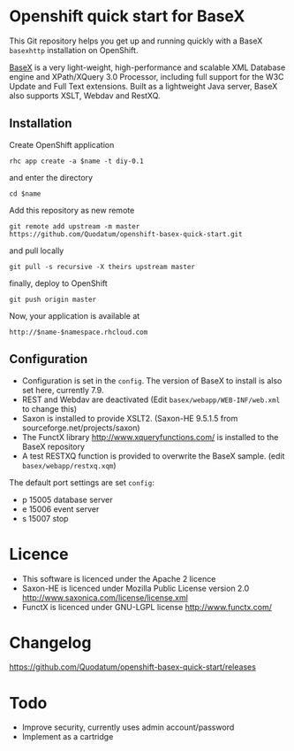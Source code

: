 # Openshift quick start for BaseX
This Git repository helps you get up and running quickly with 
a BaseX `basexhttp` installation on OpenShift.
 
[BaseX](http://basex.org/) is a very light-weight, high-performance and scalable
 XML Database engine and XPath/XQuery 3.0 Processor, 
 including full support for the W3C Update and Full Text extensions.
Built as a lightweight Java server, BaseX also supports XSLT, Webdav and RestXQ.
  
## Installation

Create OpenShift application

	rhc app create -a $name -t diy-0.1

and enter the directory

	cd $name

Add this repository as new remote

	git remote add upstream -m master https://github.com/Quodatum/openshift-basex-quick-start.git
and pull locally

	git pull -s recursive -X theirs upstream master

finally, deploy to OpenShift

	git push origin master

Now, your application is available at

	http://$name-$namespace.rhcloud.com

## Configuration

* Configuration is set in the `config`. 
The version of BaseX to install is also set here, currently 7.9. 
* REST and Webdav are deactivated (Edit `basex/webapp/WEB-INF/web.xml` to change this)
* Saxon is installed to provide XSLT2. (Saxon-HE 9.5.1.5 from sourceforge.net/projects/saxon)
* The FunctX library http://www.xqueryfunctions.com/ is installed to the BaseX repository
* A test RESTXQ function is provided to overwrite the BaseX sample. (edit `basex/webapp/restxq.xqm`)   

The default port settings are set `config`:
* p 15005 database server
* e 15006 event server
* s 15007 stop

# Licence
* This software is licenced under the Apache 2 licence
* Saxon-HE is licenced under Mozilla Public License version 2.0 http://www.saxonica.com/license/license.xml
* FunctX is licenced under GNU-LGPL license http://www.functx.com/


# Changelog
https://github.com/Quodatum/openshift-basex-quick-start/releases

# Todo
* Improve security, currently uses admin account/password
* Implement as a cartridge 
